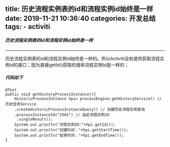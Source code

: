 title: 历史流程实例表的id和流程实例id始终是一样
date: 2019-11-21 10:36:40
categories: 开发总结
tags: 
	- activiti
---
##### 历史流程实例表的id和流程实例id始终是一样
---
历史流程实例表的id和流程实例id始终是一样的。所以Activiti没有提供获取流程实例id的接口；因为直接getId()获取的值和流程实例Id是一样的；

<!-- more -->

##### 代码如下
```
@Test
public void getHistoryProcessInstance(){
    HistoricProcessInstance hpi= processEngine.getHistoryService() // 历史任务Service
    .createHistoricProcessInstanceQuery() // 创建历史流程实例查询
    .processInstanceId("2501") // 指定流程实例ID
     .singleResult();
    System.out.println("流程实例ID:"+hpi.getId());
    System.out.println("创建时间："+hpi.getStartTime());
    System.out.println("结束时间："+hpi.getEndTime());
}
```
